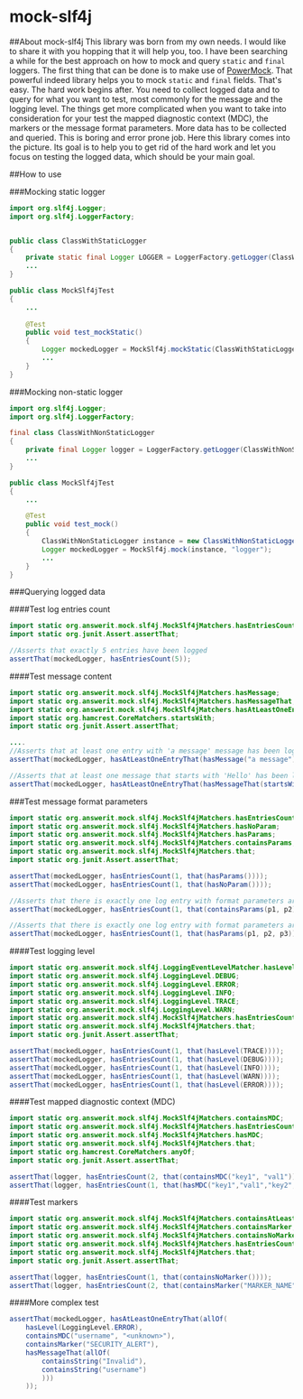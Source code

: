 # mock-slf4j

##About mock-slf4j
This library was born from my own needs. I would like to share it with you hopping that it will help you, too. I have been searching a while for the best approach on how to mock and query `static` and `final` loggers. The first thing that can be done is to make use of [PowerMock](https://code.google.com/p/powermock/). That powerful indeed library helps you to mock `static` and `final` fields. That's easy. The hard work begins after. You need to collect logged data and to query for what you want to test, most commonly for the message and the logging level. The things get more complicated when you want to take into consideration for your test the mapped diagnostic context (MDC), the markers or the message format parameters. More data has to be collected and queried. This is boring and error prone job. Here this library comes into the picture. Its goal is to help you to get rid of the hard work and let you focus on testing the logged data, which should be your main goal.

##How to use

###Mocking static logger

```java
import org.slf4j.Logger;
import org.slf4j.LoggerFactory;


public class ClassWithStaticLogger 
{
	private static final Logger LOGGER = LoggerFactory.getLogger(ClassWithStaticLogger.class);
	...
}

```

```java
public class MockSlf4jTest 
{
	...
	
	@Test
	public void test_mockStatic()
	{
		Logger mockedLogger = MockSlf4j.mockStatic(ClassWithStaticLogger.class, "LOGGER");
		...
	}
}
```

###Mocking non-static logger

```java
import org.slf4j.Logger;
import org.slf4j.LoggerFactory;

final class ClassWithNonStaticLogger 
{
	private final Logger logger = LoggerFactory.getLogger(ClassWithNonStaticLogger.class);
	...
}

```

```java
public class MockSlf4jTest 
{
	...

	@Test
	public void test_mock()
	{
		ClassWithNonStaticLogger instance = new ClassWithNonStaticLogger();
		Logger mockedLogger = MockSlf4j.mock(instance, "logger");
		...
	}
}
```
###Querying logged data

####Test log entries count

```java
import static org.answerit.mock.slf4j.MockSlf4jMatchers.hasEntriesCount;
import static org.junit.Assert.assertThat;

//Asserts that exactly 5 entries have been logged 
assertThat(mockedLogger, hasEntriesCount(5));
```

####Test message content
```java
import static org.answerit.mock.slf4j.MockSlf4jMatchers.hasMessage;
import static org.answerit.mock.slf4j.MockSlf4jMatchers.hasMessageThat;
import static org.answerit.mock.slf4j.MockSlf4jMatchers.hasAtLeastOneEntryThat;
import static org.hamcrest.CoreMatchers.startsWith;
import static org.junit.Assert.assertThat;

....
//Asserts that at least one entry with 'a message' message has been logged 
assertThat(mockedLogger, hasAtLeastOneEntryThat(hasMessage("a message")));

//Asserts that at least one message that starts with 'Hello' has been logged
assertThat(mockedLogger, hasAtLeastOneEntryThat(hasMessageThat(startsWith("Hello"))));
```

###Test message format parameters
```java
import static org.answerit.mock.slf4j.MockSlf4jMatchers.hasEntriesCount;
import static org.answerit.mock.slf4j.MockSlf4jMatchers.hasNoParam;
import static org.answerit.mock.slf4j.MockSlf4jMatchers.hasParams;
import static org.answerit.mock.slf4j.MockSlf4jMatchers.containsParams;
import static org.answerit.mock.slf4j.MockSlf4jMatchers.that;
import static org.junit.Assert.assertThat;

assertThat(mockedLogger, hasEntriesCount(1, that(hasParams())));
assertThat(mockedLogger, hasEntriesCount(1, that(hasNoParam())));

//Asserts that there is exactly one log entry with format parameters array that includes p1 and p2
assertThat(mockedLogger, hasEntriesCount(1, that(containsParams(p1, p2))));

//Asserts that there is exactly one log entry with format parameters array equals to {p1,p2,p3}
assertThat(mockedLogger, hasEntriesCount(1, that(hasParams(p1, p2, p3))));
```

####Test logging level
```java
import static org.answerit.mock.slf4j.LoggingEventLevelMatcher.hasLevel;
import static org.answerit.mock.slf4j.LoggingLevel.DEBUG;
import static org.answerit.mock.slf4j.LoggingLevel.ERROR;
import static org.answerit.mock.slf4j.LoggingLevel.INFO;
import static org.answerit.mock.slf4j.LoggingLevel.TRACE;
import static org.answerit.mock.slf4j.LoggingLevel.WARN;
import static org.answerit.mock.slf4j.MockSlf4jMatchers.hasEntriesCount;
import static org.answerit.mock.slf4j.MockSlf4jMatchers.that;
import static org.junit.Assert.assertThat;

assertThat(mockedLogger, hasEntriesCount(1, that(hasLevel(TRACE))));
assertThat(mockedLogger, hasEntriesCount(1, that(hasLevel(DEBUG))));
assertThat(mockedLogger, hasEntriesCount(1, that(hasLevel(INFO))));
assertThat(mockedLogger, hasEntriesCount(1, that(hasLevel(WARN))));
assertThat(mockedLogger, hasEntriesCount(1, that(hasLevel(ERROR))));
```

####Test mapped diagnostic context (MDC)
```java
import static org.answerit.mock.slf4j.MockSlf4jMatchers.containsMDC;
import static org.answerit.mock.slf4j.MockSlf4jMatchers.hasEntriesCount;
import static org.answerit.mock.slf4j.MockSlf4jMatchers.hasMDC;
import static org.answerit.mock.slf4j.MockSlf4jMatchers.that;
import static org.hamcrest.CoreMatchers.anyOf;
import static org.junit.Assert.assertThat;

assertThat(logger, hasEntriesCount(2, that(containsMDC("key1", "val1"))));
assertThat(logger, hasEntriesCount(1, that(hasMDC("key1","val1","key2","val2","key3","val3"))));
```

####Test markers
```java
import static org.answerit.mock.slf4j.MockSlf4jMatchers.containsAtLeastOneMarker;
import static org.answerit.mock.slf4j.MockSlf4jMatchers.containsMarker;
import static org.answerit.mock.slf4j.MockSlf4jMatchers.containsNoMarker;
import static org.answerit.mock.slf4j.MockSlf4jMatchers.hasEntriesCount;
import static org.answerit.mock.slf4j.MockSlf4jMatchers.that;
import static org.junit.Assert.assertThat;

assertThat(logger, hasEntriesCount(1, that(containsNoMarker())));
assertThat(logger, hasEntriesCount(2, that(containsMarker("MARKER_NAME"))));
```

####More complex test
```java
assertThat(mockedLogger, hasAtLeastOneEntryThat(allOf(
	hasLevel(LoggingLevel.ERROR),
	containsMDC("username", "<unknown>"),
	containsMarker("SECURITY_ALERT"),
	hasMessageThat(allOf(
		containsString("Invalid"),
		containsString("username")
		)))
	));
```